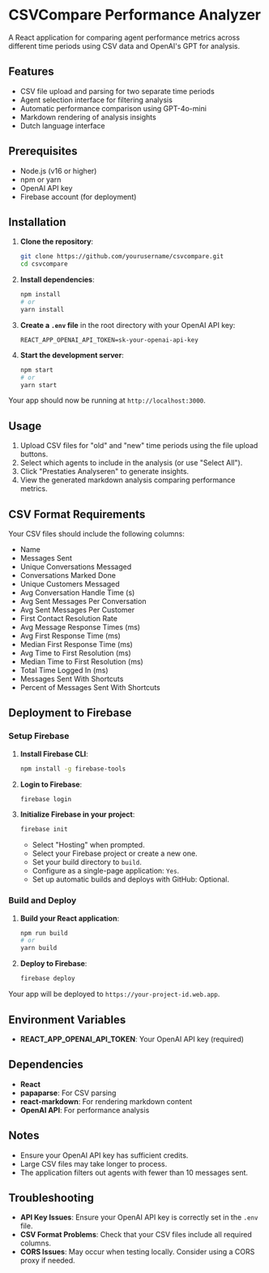 # CSVCompare Performance Analyzer

A React application for comparing agent performance metrics across different time periods using CSV data and OpenAI's GPT for analysis.

## Features

- CSV file upload and parsing for two separate time periods
- Agent selection interface for filtering analysis
- Automatic performance comparison using GPT-4o-mini
- Markdown rendering of analysis insights
- Dutch language interface

## Prerequisites

- Node.js (v16 or higher)
- npm or yarn
- OpenAI API key
- Firebase account (for deployment)

## Installation

1. **Clone the repository**:
    ```bash
    git clone https://github.com/yourusername/csvcompare.git
    cd csvcompare
    ```

2. **Install dependencies**:
    ```bash
    npm install
    # or
    yarn install
    ```

3. **Create a `.env` file** in the root directory with your OpenAI API key:
    ```
    REACT_APP_OPENAI_API_TOKEN=sk-your-openai-api-key
    ```

4. **Start the development server**:
    ```bash
    npm start
    # or
    yarn start
    ```

Your app should now be running at `http://localhost:3000`.

## Usage

1. Upload CSV files for "old" and "new" time periods using the file upload buttons.
2. Select which agents to include in the analysis (or use "Select All").
3. Click "Prestaties Analyseren" to generate insights.
4. View the generated markdown analysis comparing performance metrics.

## CSV Format Requirements

Your CSV files should include the following columns:

- Name
- Messages Sent
- Unique Conversations Messaged
- Conversations Marked Done
- Unique Customers Messaged
- Avg Conversation Handle Time (s)
- Avg Sent Messages Per Conversation
- Avg Sent Messages Per Customer
- First Contact Resolution Rate
- Avg Message Response Times (ms)
- Avg First Response Time (ms)
- Median First Response Time (ms)
- Avg Time to First Resolution (ms)
- Median Time to First Resolution (ms)
- Total Time Logged In (ms)
- Messages Sent With Shortcuts
- Percent of Messages Sent With Shortcuts

## Deployment to Firebase

### Setup Firebase

1. **Install Firebase CLI**:
    ```bash
    npm install -g firebase-tools
    ```

2. **Login to Firebase**:
    ```bash
    firebase login
    ```

3. **Initialize Firebase in your project**:
    ```bash
    firebase init
    ```
    - Select "Hosting" when prompted.
    - Select your Firebase project or create a new one.
    - Set your build directory to `build`.
    - Configure as a single-page application: `Yes`.
    - Set up automatic builds and deploys with GitHub: Optional.

### Build and Deploy

1. **Build your React application**:
    ```bash
    npm run build
    # or
    yarn build
    ```

2. **Deploy to Firebase**:
    ```bash
    firebase deploy
    ```

Your app will be deployed to `https://your-project-id.web.app`.

## Environment Variables

- **REACT_APP_OPENAI_API_TOKEN**: Your OpenAI API key (required)

## Dependencies

- **React**
- **papaparse**: For CSV parsing
- **react-markdown**: For rendering markdown content
- **OpenAI API**: For performance analysis

## Notes

- Ensure your OpenAI API key has sufficient credits.
- Large CSV files may take longer to process.
- The application filters out agents with fewer than 10 messages sent.

## Troubleshooting

- **API Key Issues**: Ensure your OpenAI API key is correctly set in the `.env` file.
- **CSV Format Problems**: Check that your CSV files include all required columns.
- **CORS Issues**: May occur when testing locally. Consider using a CORS proxy if needed.
